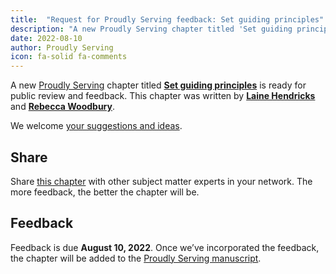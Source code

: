 ```yaml
---
title:  "Request for Proudly Serving feedback: Set guiding principles"
description: "A new Proudly Serving chapter titled 'Set guiding principles' by Laine Hendricks and Rebecca Woodbury is ready for public review and feedback."
date: 2022-08-10
author: Proudly Serving
icon: fa-solid fa-comments
---
```


A new [Proudly Serving](/) chapter titled **[Set guiding principles](/contents/set-guiding-principles)** is ready for public review and feedback. This chapter was written by **[Laine Hendricks](/contributors/laine-hendricks)** and **[Rebecca Woodbury](/contributors/rebecca-woodbury)**.

We welcome [your suggestions and ideas](/contents/set-guiding-principles).

## Share

Share [this chapter](/contents/set-guiding-principles) with other subject matter experts in your network. The more feedback, the better the chapter will be.

## Feedback

Feedback is due **August 10, 2022**. Once we’ve incorporated the feedback, the chapter will be added to the [Proudly Serving manuscript](/manuscript/).
